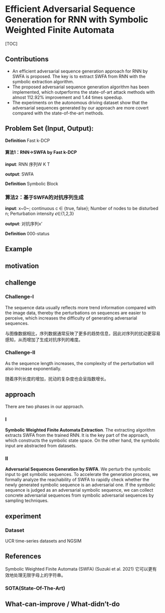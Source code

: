 # Efficient Adversarial Sequence Generation for RNN with Symbolic Weighted Finite Automata

[TOC]



## Contributions

- An efficient adversarial sequence generation approach for RNN by SWFA is proposed. The key is to extract SWFA from RNN with the symbolic extraction algorithm.
- The proposed adversarial sequence generation algorithm has been implemented, which outperforms the state-of-art attack methods with almost 112.92% improvement and 1.44 times speedup.
- The experiments on the autonomous driving dataset show that the adversarial sequences generated by our approach are more covert compared with the state-of-the-art methods.

## Problem Set (Input, Output):

**Definition** Fast k-DCP

#### 算法1：RNN->SWFA by Fast k-DCP

**input**: RNN 序列W K T

**output**: SWFA

**Definition** Symbolic Block

### 算法2：基于SWFA的对抗序列生成

**input**: x~0~; continuous c $\in$ {true, false}; Number of nodes to be disturbed n; Perturbation intensity $\epsilon \in${1,2,3}

**output**: 对抗序列x’

**Definition** 000-status



## Example


## motivation



## challenge

### Challenge-I

The sequence data usually reflects more trend information compared with the image data, thereby the perturbations on sequences are easier to perceive, which increases the difficulty of generating adversarial sequences.

与图像数据相比，序列数据通常反映了更多的趋势信息，因此对序列的扰动更容易感知，从而增加了生成对抗序列的难度。

### Challenge-II

As the sequence length increases, the complexity of the perturbation will also increase exponentially.

随着序列长度的增加，扰动的复杂度也会呈指数增长。



## approach

There are two phases in our approach.

### I

**Symbolic Weighted Finite Automata Extraction**. The extracting algorithm extracts SWFA from the trained RNN. It is the key part of the approach, which constructs the symbolic state space. On the other hand, the symbolic input are abstracted from datasets.

### II

**Adversarial Sequences Generation by SWFA**. We perturb the symbolic input to get symbolic sequences. To accelerate the generation process, we formally analyze the reachability of SWFA to rapidly check whether the newly generated symbolic sequence is an adversarial one. If the symbolic sequence is judged as an adversarial symbolic sequence, we can collect concrete adversarial sequences from symbolic adversarial sequences by sampling techniques.



## experiment



### Dataset

UCR time-series datasets and NGSIM

## References

Symbolic Weighted Finite Automata (SWFA) (Suzuki et al. 2021) 它可以更有效地处理无限字母上的字符串。


### SOTA(State-Of-The-Art)



## What-can-improve / What-didn’t-do

